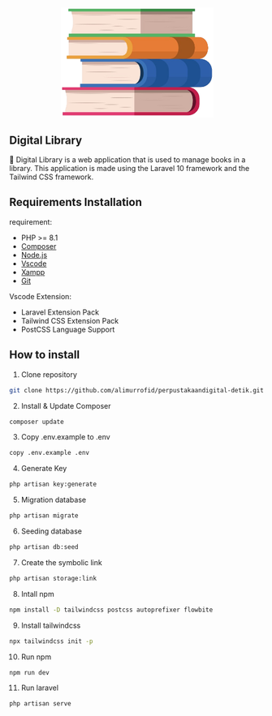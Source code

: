 <p align="center"><a href="#"><img src="./public/assets/images/book-logo.png" width="300" alt="Book Logo"></a></p>

## Digital Library

📖 Digital Library is a web application that is used to manage books in a library. This application is made using the Laravel 10 framework and the Tailwind CSS framework.

## Requirements Installation

requirement:

-   PHP >= 8.1
-   [Composer](https://getcomposer.org/download/)
-   [Node.js](https://nodejs.org/en/download/)
-   [Vscode](https://code.visualstudio.com/download)
-   [Xampp](https://www.apachefriends.org/download.html)
-   [Git](https://git-scm.com/downloads)

Vscode Extension:

-   Laravel Extension Pack
-   Tailwind CSS Extension Pack
-   PostCSS Language Support

## How to install

1. Clone repository

```sh
git clone https://github.com/alimurrofid/perpustakaandigital-detik.git
```

2. Install & Update Composer

```sh
composer update
```

3. Copy .env.example to .env

```sh
copy .env.example .env
```

4. Generate Key

```sh
php artisan key:generate
```

5. Migration database

```sh
php artisan migrate
```

6. Seeding database

```sh
php artisan db:seed
```

7. Create the symbolic link

```sh
php artisan storage:link
```

8. Intall npm

```sh
npm install -D tailwindcss postcss autoprefixer flowbite
```

9. Install tailwindcss

```sh
npx tailwindcss init -p
```

10. Run npm

```sh
npm run dev
```

11. Run laravel

```sh
php artisan serve
```
